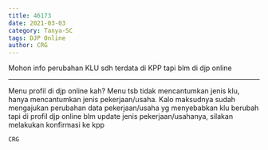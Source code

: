 ```yaml
---
title: 46173
date: 2021-03-03
category: Tanya-SC
tags: DJP Online
author: CRG
---
```


Mohon info perubahan KLU sdh terdata di KPP tapi blm di djp online

---

Menu profil di djp online kah? Menu tsb tidak mencantumkan jenis klu, hanya mencantumkan jenis pekerjaan/usaha. Kalo maksudnya sudah mengajukan perubahan data pekerjaan/usaha yg menyebabkan klu berubah tapi di profil djp online blm update jenis pekerjaan/usahanya, silakan melakukan konfirmasi ke kpp

`CRG`
